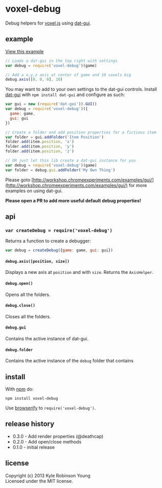 # voxel-debug

Debug helpers for [voxel.js](http://voxeljs.org) using [dat-gui](http://workshop.chromeexperiments.com/examples/gui/).

## example

[View this example](http://shama.github.io/voxel-debug)

```js
// Loads a dat-gui in the top right with settings
var debug = require('voxel-debug')(game)

// Add a x,y,z axis at center of game and 10 voxels big
debug.axis([0, 0, 0], 10)
```

You may want to add to your own settings to the dat-gui controls. Install [dat-gui](http://npmjs.org/dat-gui) with `npm install dat-gui` and configure as such:

```js
var gui = new (require('dat-gui')).GUI()
var debug = require('voxel-debug')({
  game: game,
  gui: gui
})

// Create a folder and add position properties for a fictious item
var folder = gui.addFolder('Item Position')
folder.add(item.position, 'x')
folder.add(item.position, 'y')
folder.add(item.position, 'z')

// OR just let this lib create a dat-gui instance for you
var debug = require('voxel-debug')(game)
var folder = debug.gui.addFolder('My Own Thing')
```

Please goto [http://workshop.chromeexperiments.com/examples/gui/](http://workshop.chromeexperiments.com/examples/gui/) for more examples on using dat-gui.

**Please open a PR to add more useful default debug properties!**

## api

### `var createDebug = require('voxel-debug')`
Returns a function to create a debugger:

```js
var debug = createDebug({game: game, gui: gui})
```

#### `debug.axis([position, size])`
Displays a new axis at `position` and with `size`. Returns the `AxisHelper`.

#### `debug.open()`
Opens all the folders.

#### `debug.close()`
Closes all the folders.

#### `debug.gui`
Contains the active instance of dat-gui.

#### `debug.folder`
Contains the active instance of the `debug` folder that contains

## install

With [npm](https://npmjs.org) do:

```
npm install voxel-debug
```

Use [browserify](http://browserify.org) to `require('voxel-debug')`.

## release history
* 0.3.0 - Add render properties (@deathcap)
* 0.2.0 - Add open/close methods
* 0.1.0 - initial release

## license
Copyright (c) 2013 Kyle Robinson Young<br/>
Licensed under the MIT license.
